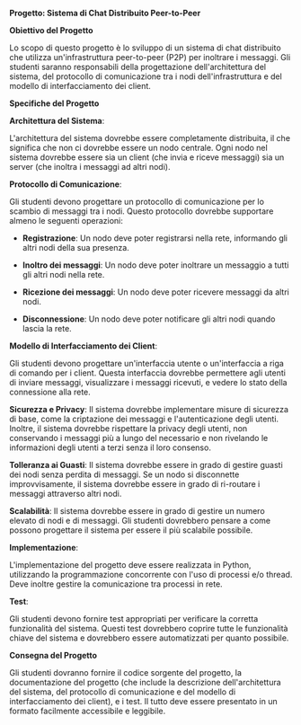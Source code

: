 **Progetto: Sistema di Chat Distribuito Peer-to-Peer**

**Obiettivo del Progetto**

Lo scopo di questo progetto è lo sviluppo di un sistema di chat distribuito che utilizza un'infrastruttura peer-to-peer (P2P) per inoltrare i messaggi. 
Gli studenti saranno responsabili della progettazione dell'architettura del sistema, del protocollo di comunicazione tra i nodi dell'infrastruttura e del modello 
di interfacciamento dei client.

**Specifiche del Progetto**

 **Architettura del Sistema**: 

 L'architettura del sistema dovrebbe essere completamente distribuita, il che significa che non ci dovrebbe essere un nodo centrale. Ogni nodo nel sistema dovrebbe essere sia un client (che invia e riceve messaggi) sia un server (che inoltra i messaggi ad altri nodi).

 **Protocollo di Comunicazione**: 

 Gli studenti devono progettare un protocollo di comunicazione per lo scambio di messaggi tra i nodi. 
 Questo protocollo dovrebbe supportare almeno le seguenti operazioni:

 * **Registrazione**: Un nodo deve poter registrarsi nella rete, informando gli altri nodi della sua presenza.

 * **Inoltro dei messaggi**: Un nodo deve poter inoltrare un messaggio a tutti gli altri nodi nella rete.

 * **Ricezione dei messaggi**: Un nodo deve poter ricevere messaggi da altri nodi.

 * **Disconnessione**: Un nodo deve poter notificare gli altri nodi quando lascia la rete.

 **Modello di Interfacciamento dei Client**: 

 Gli studenti devono progettare un'interfaccia utente o un'interfaccia a riga di comando per i client. 
 Questa interfaccia dovrebbe permettere agli utenti di inviare messaggi, visualizzare i messaggi ricevuti, e vedere  lo stato della connessione alla rete.

 **Sicurezza e Privacy**: Il sistema dovrebbe implementare misure di sicurezza di base, come la criptazione dei  messaggi e l'autenticazione degli utenti. Inoltre, il sistema dovrebbe rispettare la privacy degli utenti, non  conservando i messaggi più a lungo del necessario e non rivelando le informazioni degli utenti a terzi senza il loro  consenso.

 **Tolleranza ai Guasti**: Il sistema dovrebbe essere in grado di gestire guasti dei nodi senza perdita di messaggi.  Se un nodo si disconnette improvvisamente, il sistema dovrebbe essere in grado di ri-routare i messaggi attraverso  altri nodi.

 **Scalabilità**: Il sistema dovrebbe essere in grado di gestire un numero elevato di nodi e di messaggi. Gli studenti dovrebbero pensare a come possono progettare il sistema per essere il più scalabile possibile.

 **Implementazione**: 
 
 L'implementazione del progetto deve essere realizzata in Python, utilizzando la programmazione  concorrente con l'uso di processi e/o thread. Deve inoltre gestire la comunicazione tra processi in rete.

 **Test**: 
 
Gli studenti devono fornire test appropriati per verificare la corretta funzionalità del sistema. Questi test dovrebbero coprire tutte le funzionalità chiave del sistema e dovrebbero essere automatizzati per quanto possibile.

 **Consegna del Progetto**

Gli studenti dovranno fornire il codice sorgente del progetto, la documentazione del progetto 
(che include la descrizione dell'architettura del sistema, del protocollo di comunicazione e del modello di interfacciamento dei client), e i test. 
Il tutto deve essere presentato in un formato facilmente accessibile e leggibile.
